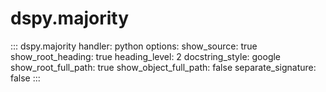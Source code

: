 # dspy.majority

<!-- START_API_REF -->
::: dspy.majority
    handler: python
    options:
        show_source: true
        show_root_heading: true
        heading_level: 2
        docstring_style: google
        show_root_full_path: true
        show_object_full_path: false
        separate_signature: false
:::
<!-- END_API_REF -->
